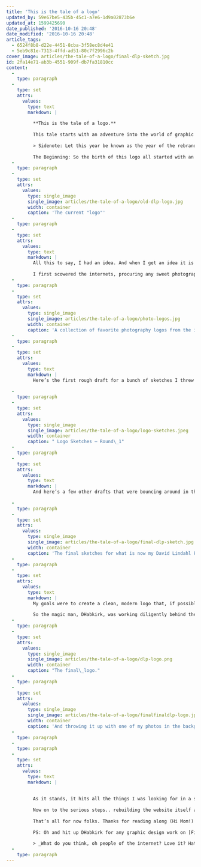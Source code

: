 ```yaml
---
title: 'This is the tale of a logo'
updated_by: 59e67be5-435b-45c1-a7e6-1d9a02873b6e
updated_at: 1599425690
date_published: '2016-10-16 20:48'
date_modified: '2016-10-16 20:48'
article_tags:
  - 6524f8b8-d22e-4451-8cba-3f58ec8d4e41
  - 5eb9c81e-7313-4ffd-ad51-80c7f2996c2b
cover_image: articles/the-tale-of-a-logo/final-dlp-sketch.jpg
id: 2fa14e71-ab3b-4551-909f-db7fa31810cc
content:
  -
    type: paragraph
  -
    type: set
    attrs:
      values:
        type: text
        markdown: |
          
          **This is the tale of a logo.**
          
          This tale starts with an adventure into the world of graphic design, one I’ve always dabbled in but never felt safe in my own abilities. For that reason, I teamed up with one of my favorite graphic designers I follow, a man famous for his BlackBerry device renders, the [DHabkirk](https://twitter.com/dhabkirk). With his masterful design mind we crafted an idea and formed it into a formidable logo for my Photography Business.
          
          > Sidenote: Let this year be known as the year of the rebrand for myself. Both professionally\* and, as you will witness soon, graphically. (\*more posts on that in the near future)
          
          The Beginning: So the birth of this logo all started with an idea. An idea to take my [Photography biz/website](http://www.dlindahlphotos.com) and rebrand it out of the achiac internet stone age where it was dwelling. A bold undertaking I know. So first step in this process, a creation of a logo. Although to be frank, like Mr. Underwood, I never really had a logo before. Well unless you count the “David Lindahl Photography” that’s sprawled across the top of my website a logo. (I don’t really count it but hey, it’s a free country. I think).
  -
    type: paragraph
  -
    type: set
    attrs:
      values:
        type: single_image
        single_image: articles/the-tale-of-a-logo/old-dlp-logo.jpg
        width: container
        caption: 'The current "logo"'
  -
    type: paragraph
  -
    type: set
    attrs:
      values:
        type: text
        markdown: |
          All this to say, I had an idea. And when I get an idea it is as dangerous as fresh pie sitting on the open window sill.
          
          I first scowered the internets, procuring any sweet photography business logos I could find and collecting them for inspiration (sorted in order of favorite).
  -
    type: paragraph
  -
    type: set
    attrs:
      values:
        type: single_image
        single_image: articles/the-tale-of-a-logo/photo-logos.jpg
        width: container
        caption: 'A collection of favorite photography logos from the interwebs.'
  -
    type: paragraph
  -
    type: set
    attrs:
      values:
        type: text
        markdown: |
          Here’s the first rough draft for a bunch of sketches I threw together, sort of like the early Death Star (somewhat resembling the real thing, somewhat dangerous, but not really), if you will. They are all very conceptual and some struggle to even be called logos. None were fit enough to be published. (So ironically they are now being published…)
          
  -
    type: paragraph
  -
    type: set
    attrs:
      values:
        type: single_image
        single_image: articles/the-tale-of-a-logo/logo-sketches.jpeg
        width: container
        caption: " Logo Sketches — Round\_1"
  -
    type: paragraph
  -
    type: set
    attrs:
      values:
        type: text
        markdown: |
          And here’s a few other drafts that were bouncing around in that big ole head of mine. After much brainstorming and with ideas bouncing between the famed DHabkirk and myself, I dove deep and came up with the below logo. I mocked up some sketches (below) and looped in DHabkirk to see what he could do.
          
  -
    type: paragraph
  -
    type: set
    attrs:
      values:
        type: single_image
        single_image: articles/the-tale-of-a-logo/final-dlp-sketch.jpg
        width: container
        caption: 'The final sketches for what is now my David Lindahl Photography Logo.'
  -
    type: paragraph
  -
    type: set
    attrs:
      values:
        type: text
        markdown: |
          My goals were to create a clean, modern logo that, if possible, worked in themes from my photography. And I found myself oddly attracted to the focal/aperture elements as seen above. They were unique (well, not really), and sweetly specific to photography, although admittedly cliche.
          
          So the magic man, DHabkirk, was working diligently behind the scenes and later the legendary logo he sent forth was epic. A logo worth of Modor (as they say). Check it out:
  -
    type: paragraph
  -
    type: set
    attrs:
      values:
        type: single_image
        single_image: articles/the-tale-of-a-logo/dlp-logo.png
        width: container
        caption: "The final\_logo."
  -
    type: paragraph
  -
    type: set
    attrs:
      values:
        type: single_image
        single_image: articles/the-tale-of-a-logo/finalfinaldlp-logo.jpeg
        width: container
        caption: 'And throwing it up with one of my photos in the background…'
  -
    type: paragraph
  -
    type: paragraph
  -
    type: set
    attrs:
      values:
        type: text
        markdown: |
          
          
          As it stands, it hits all the things I was looking for in a sweet logo: modern, clean, classy but not too classy, and includes a reference to my photography subject matter (I’m based in Seattle and as such often end up shooting sweet stuff from this area). As a novice yet budding (term used lightly) designer, I’m quite happy with it and am stoked to have worked with DHabkirk on it.
          
          Now on to the serious steps.. rebuilding the website itself and revamping the business with the potential end goal of making it self sustaining. Stay tuned!
          
          That’s all for now folks. Thanks for reading along (Hi Mom!) to those who actually read through the whole post.
          
          PS: Oh and hit up DHabkirk for any graphic design work on [Fiverr](https://www.fiverr.com/realdhabkirk/create-you-a-quick-and-custom-logo?gig_id=52946614&utm_campaign=base_gig_create_share&utm_content=&utm_medium=shared&utm_source=twitter&utm_term=&view=gig). He’s legit.
          
          > _What do you think, oh people of the internet? Love it? Hate it for its clicheness or think its too busy? Feel free to sound off below._
  -
    type: paragraph
---
```

